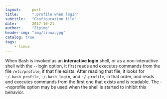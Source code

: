 ```yaml
---
layout:     post
title:      ".profile when login"
subtitle:   "Configuration file"
date:       2017-10-21
author:     "Ziping"
header-img: "img/linux.jpg"
catalog: true
tags:
    - linux
---
```


When Bash is invoked as an **interactive login** shell, or as a non-interactive shell with the --login option, it first reads and executes commands from the file `/etc/profile`, if that file exists. After reading that file, it looks for `~/.bash_profile`, `~/.bash_login`, and `~/.profile`, in that order, and reads and executes commands from the first one that exists and is readable. The --noprofile option may be used when the shell is started to inhibit this behavior.